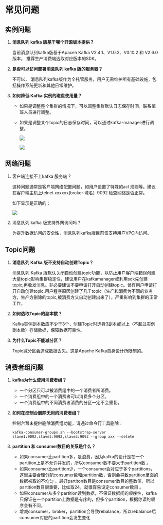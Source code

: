 # 常见问题

## 实例问题

1. **消息队列 kafka 版基于哪个开源版本提供？**

   当前消息队列kafka版基于Apaceh Kafka V2.4.1、V1.0.2、V0.10.2 和 V2.6.0 版本， 推荐生产消费端选取对应版本的SDK。

2. **是否可以访问部署消息队列 kafka 版的服务器？**

   不可以， 消息队列kafka版作为全托管服务，用户无需维护所有基础设施，包括操作系统更新和其他日常维护。

3. **如何降低 Kafka 实例的磁盘使用量？**

    - 如果是调整整个集群的情况下，可以调整集群默认日志保存时间，联系值班人员进行调整。

    - 如果是调整某个topic的日志保存时间，可以通过kafka-manager进行调整。

      ![](../../../../image/Internet-Middleware/JCS-for-Kafka/kafka-003.png)

      ![](../../../../image/Internet-Middleware/JCS-for-Kafka/kafka-004.png)

## 网络问题

1. 客户端连接不上kafka 服务端？

   这种问题通常是客户端网络配置问题，如用户设置了特殊的acl 规则等。建议在客户端主机上telnet xxxxxx(broker 域名）9092 检查网络是否正常。

   如下显示是正确的：

   ![](../../../../image/Internet-Middleware/JCS-for-Kafka/kafka-001.png)

2. 消息队列 kafka 版支持外网访问吗？

   为提升数据访问的安全性，消息队列kafka版目前仅支持用户VPC内访问。

## Topic问题

1. **消息队列 Kafka 版不支持自动创建Topic？**

   消息队列 Kafka 版默认关闭自动创建topic功能，以防止用户客户端错误创建大量topic影响集群稳定性，建议用户在kafkamanager或利用sdk先创建topic,再收发消息。非必要建议不要申请打开自动创建topic。曾有用户申请打开自动创建topic,用户程序原因创建了几千topic（生产和消费为不同的业务方，生产方删除的topic,被消费方又自动创建出来了），严重影响到集群的正常工作。
   
2. **如何选取Topic的副本数？**

   Kafka实例副本数应不少于3个，创建Topic时选择3副本或以上（不超过实例副本数）存储数据，保障数据可靠性。

3. **为什么Topic不能减分区？**

   Topic减分区会造成数据丢失。这是Apache Kafka自身设计所限制的。

## 消费者组问题

1. **kafka为什么使用消费者组？**

   - 一个分区只可以被消费组中的一个消费者所消费。
   - 一个消费组中的一个消费者可以消费多个分区。
   - 一个消费组中的不同消费者消费的分区一定不会重复。

2. **如何在控制台删除无用的消费者组？**

    控制台暂未提供删除消费组功能，请通过命令行工具删除：

    ```
    kafka-consumer-groups.sh --bootstrap-server  slave1:9092,slave2:9092,slave3:9092 --group xxx --delete
    ```

3. **partition 和 consumer数目的关系是什么？**

   - 如果consumer比partition多，是浪费，因为kafka的设计是在一个partition上是不允许并发的，所以consumer数不要大于partition数 。
   - 如果consumer比partition少，一个consumer会对应于多个partitions，这里主要合理分配consumer数和partition数，否则会导致partition里面的数据被取的不均匀 。最好partiton数目是consumer数目的整数倍，所以partition数目很重要，比如取24，就很容易设定consumer数目 。
   - 如果consumer从多个partition读到数据，不保证数据间的顺序性，kafka只保证在一个partition上数据是有序的，但多个partition，根据你读的顺序会有不同。
   - 增减consumer，broker，partition会导致rebalance，所以rebalance后consumer对应的partition会发生变化

